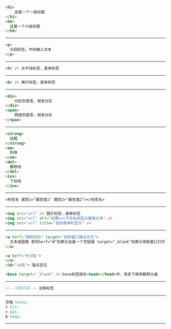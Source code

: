 ```html
<h1>
	这是一个一级标题
</h1>
<h6>
  这是一个六级标题
</h6>
```

---

```html
<p>
  分段标签，中间输入文本
</p>
```
---

```html
<hr /> 水平线标签，是单标签
```

---

```html
<br /> 换行标签，是单标签
```

---

```html
<div>
	分区的意思，用来分区
</div>
<span>
	跨度的意思，用来分区
</span>
```
---

```html
<strong>
  加粗
</strong>
<em>
  斜体
</em>
<del>
  删除线
</del>
<ins>
  下划线
</ins>
```
---

```html
<标签名 属性1="属性值1" 属性2="属性值2"></标签名>
```
---

```html
<img src="url" /> 图片标签，是单标签
<img src="url" alt="如果src不存在则显示替换文本" />
<img src="url" title="鼠标悬停时显示" />
```

---

```html
<a herf="跳转目标" target="目标窗口弹出方式">
  文本或图像 若将herf="#"则表示这是一个空链接 target="_blank"则表示用新窗口打开 target="_self"则表示用当前窗口打开（默认_self）
</a> 

<a herf="#id名">
</a>
<id="id名"> 锚点定位

<base target="_blank" /> base标签放在<head></head>中，改变下面参数默认值
```
---

```html
<!--注释内容--> 注释标签
```

---

```html
空格 &nbsp;
< &lt;
> &gt;
& &amp;
```

---

